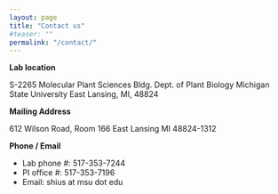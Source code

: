 ```yaml
---
layout: page
title: "Contact us"
#teaser: ""
permalink: "/contact/"
---
```


**Lab location**

S-2265 Molecular Plant Sciences Bldg.
Dept. of Plant Biology
Michigan State University
East Lansing, MI, 48824


**Mailing Address**

612 Wilson Road, Room 166
East Lansing MI 48824-1312

**Phone / Email**

- Lab phone #: 517-353-7244
- PI office #: 517-353-7196
- Email: shius at msu dot edu
